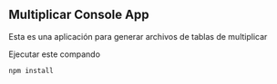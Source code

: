 

## Multiplicar Console App

Esta es una aplicación para generar archivos de tablas de multiplicar

Ejecutar este compando
```
npm install
```

